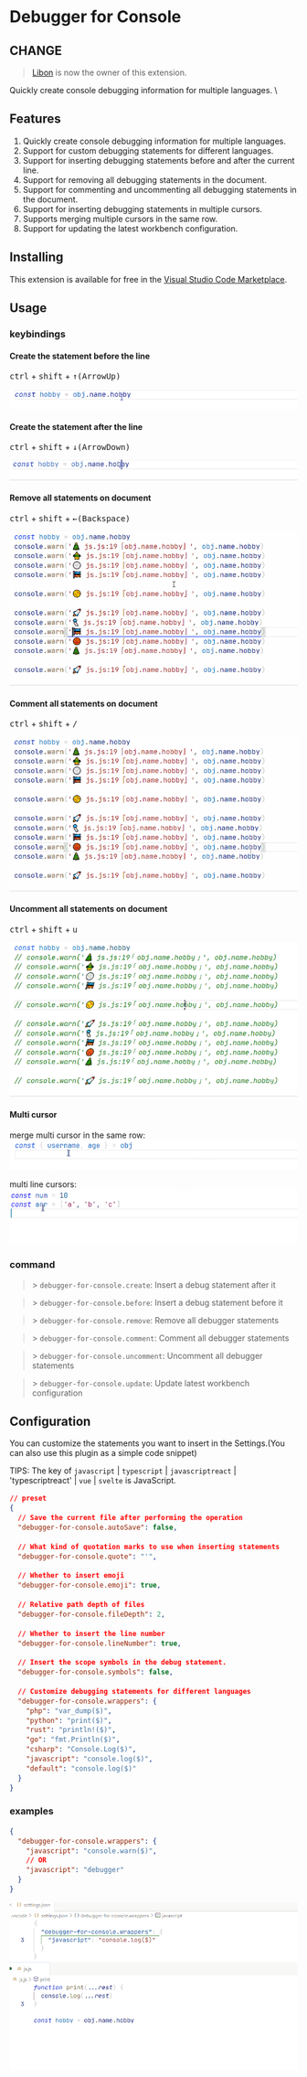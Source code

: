 # Debugger for Console

## CHANGE
> [Libon](https://github.com/libondev) is now the owner of this extension.

Quickly create console debugging information for multiple languages. \

## Features
1. Quickly create console debugging information for multiple languages.
2. Support for custom debugging statements for different languages.
3. Support for inserting debugging statements before and after the current line.
4. Support for removing all debugging statements in the document.
5. Support for commenting and uncommenting all debugging statements in the document.
6. Support for inserting debugging statements in multiple cursors.
7. Supports merging multiple cursors in the same row.
8. Support for updating the latest workbench configuration.



## Installing

This extension is available for free in the [Visual Studio Code Marketplace](https://marketplace.visualstudio.com/items?itemName=banlify.debugger-for-console).

## Usage

### keybindings
#### Create the statement before the line
<kbd>ctrl</kbd> + <kbd>shift</kbd> + <kbd>↑(ArrowUp)</kbd>

![](res/create-statement-before.gif)

#### Create the statement after the line
<kbd>ctrl</kbd> + <kbd>shift</kbd> + <kbd>↓(ArrowDown)</kbd>

![](res/create-statement-after.gif)

#### Remove all statements on document
<kbd>ctrl</kbd> + <kbd>shift</kbd> + <kbd>←(Backspace)</kbd>

![](res/remove-all-statements.gif)

#### Comment all statements on document
<kbd>ctrl</kbd> + <kbd>shift</kbd> + <kbd>/</kbd>

![](res/comment-all-statements.gif)

#### Uncomment all statements on document
<kbd>ctrl</kbd> + <kbd>shift</kbd> + <kbd>u</kbd>

![](res/uncomment-all-statements.gif)

#### Multi cursor
merge multi cursor in the same row:
![](res/merged-multi-cursor-insert.gif)

multi line cursors:
![](res/multi-cursor-insert.gif)

### command

> \> `debugger-for-console.create`: Insert a debug statement after it

> \> `debugger-for-console.before`: Insert a debug statement before it

> \> `debugger-for-console.remove`: Remove all debugger statements

> \> `debugger-for-console.comment`: Comment all debugger statements

> \> `debugger-for-console.uncomment`: Uncomment all debugger statements

> \> `debugger-for-console.update`: Update latest workbench configuration


## Configuration

You can customize the statements you want to insert in the Settings.(You can also use this plugin as a simple code snippet)

TIPS: The key of `javascript` | `typescript` | `javascriptreact` | 'typescriptreact' | `vue` | `svelte`  is JavaScript.

```json
// preset
{
  // Save the current file after performing the operation
  "debugger-for-console.autoSave": false,

  // What kind of quotation marks to use when inserting statements
  "debugger-for-console.quote": "'",

  // Whether to insert emoji
  "debugger-for-console.emoji": true,

  // Relative path depth of files
  "debugger-for-console.fileDepth": 2,

  // Whether to insert the line number
  "debugger-for-console.lineNumber": true,

  // Insert the scope symbols in the debug statement.
  "debugger-for-console.symbols": false,

  // Customize debugging statements for different languages
  "debugger-for-console.wrappers": {
    "php": "var_dump($)",
    "python": "print($)",
    "rust": "println!($)",
    "go": "fmt.Println($)",
    "csharp": "Console.Log($)",
    "javascript": "console.log($)",
    "default": "console.log($)"
  }
}
```

### examples

```json
{
  "debugger-for-console.wrappers": {
    "javascript": "console.warn($)",
    // OR
    "javascript": "debugger"
  }
}
```

![custom-language-statement](res/custom-language-statement.gif)
